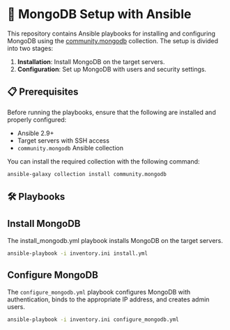 # 🚀 MongoDB Setup with Ansible

This repository contains Ansible playbooks for installing and configuring MongoDB using the [community.mongodb](https://galaxy.ansible.com/community/mongodb) collection. The setup is divided into two stages:
1. **Installation**: Install MongoDB on the target servers.
2. **Configuration**: Set up MongoDB with users and security settings.

## 📋 Prerequisites

Before running the playbooks, ensure that the following are installed and properly configured:

- Ansible 2.9+ 
- Target servers with SSH access
- `community.mongodb` Ansible collection

You can install the required collection with the following command:

```bash
ansible-galaxy collection install community.mongodb
```
## 🛠️ Playbooks

## Install MongoDB
The install_mongodb.yml playbook installs MongoDB on the target servers.
```bash
ansible-playbook -i inventory.ini install.yml
```
##  Configure MongoDB
The `configure_mongodb.yml` playbook configures MongoDB with authentication, binds to the appropriate IP address, and creates admin users.

```bash
ansible-playbook -i inventory.ini configure_mongodb.yml
```